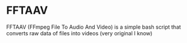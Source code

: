 # FFTAAV
FFTAAV (FFmpeg File To Audio And Video) is a simple bash script that converts raw data of files into videos (very original I know)
